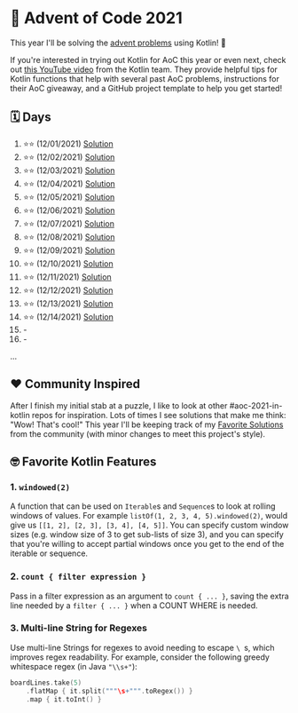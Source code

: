 # :christmas_tree: Advent of Code 2021

This year I'll be solving the [advent problems](https://adventofcode.com/) using Kotlin! :clinking_glasses:

If you're interested in trying out Kotlin for AoC this year or even next, check out [this YouTube video](https://youtu.be/6-XSehwRgSY) from the Kotlin team. They provide helpful tips for Kotlin functions that help with several past AoC problems, instructions for their AoC giveaway, and a GitHub project template to help you get started!

## :spiral_calendar: Days

1. :star::star: (12/01/2021) [Solution](src/main/kotlin/com/github/markaalvaro/advent2021/Day01.kt)
2. :star::star: (12/02/2021) [Solution](src/main/kotlin/com/github/markaalvaro/advent2021/Day02.kt)
3. :star::star: (12/03/2021) [Solution](src/main/kotlin/com/github/markaalvaro/advent2021/Day03.kt)
4. :star::star: (12/04/2021) [Solution](src/main/kotlin/com/github/markaalvaro/advent2021/Day04.kt)
5. :star::star: (12/05/2021) [Solution](src/main/kotlin/com/github/markaalvaro/advent2021/Day05.kt)
6. :star::star: (12/06/2021) [Solution](src/main/kotlin/com/github/markaalvaro/advent2021/Day06.kt)
7. :star::star: (12/07/2021) [Solution](src/main/kotlin/com/github/markaalvaro/advent2021/Day07.kt)
8. :star::star: (12/08/2021) [Solution](src/main/kotlin/com/github/markaalvaro/advent2021/Day08.kt) 
9. :star::star: (12/09/2021) [Solution](src/main/kotlin/com/github/markaalvaro/advent2021/Day09.kt)
10. :star::star: (12/10/2021) [Solution](src/main/kotlin/com/github/markaalvaro/advent2021/Day10.kt)
11. :star::star: (12/11/2021) [Solution](src/main/kotlin/com/github/markaalvaro/advent2021/Day11.kt)
12. :star::star: (12/12/2021) [Solution](src/main/kotlin/com/github/markaalvaro/advent2021/Day12.kt)
13. :star::star: (12/13/2021) [Solution](src/main/kotlin/com/github/markaalvaro/advent2021/Day13.kt)
14. :star::star: (12/14/2021) [Solution](src/main/kotlin/com/github/markaalvaro/advent2021/Day14.kt)
15. \-
16. \-

...

## :heart: Community Inspired

After I finish my initial stab at a puzzle, I like to look at other #aoc-2021-in-kotlin repos for inspiration. Lots of times I see solutions that make me think: "Wow! That's cool!" This year I'll be keeping track of my [Favorite Solutions](src/main/kotlin/com/github/markaalvaro/advent2021/CommunityInspired.kt) from the community (with minor changes to meet this project's style).

## :nerd_face: Favorite Kotlin Features

### 1. `windowed(2)`

A function that can be used on `Iterable`s and `Sequence`s to look at rolling windows of values. For example `listOf(1, 2, 3, 4, 5).windowed(2)`, would give us `[[1, 2], [2, 3], [3, 4], [4, 5]]`. You can specify custom window sizes (e.g. window size of 3 to get sub-lists of size 3), and you can specify that you're willing to accept partial windows once you get to the end of the iterable or sequence.

### 2. `count { filter expression }`

Pass in a filter expression as an argument to `count { ... }`, saving the extra line needed by a `filter { ... }` when a COUNT WHERE is needed.

### 3. Multi-line String for Regexes

Use multi-line Strings for regexes to avoid needing to escape `\ `s, which improves regex readability. For example, consider the following greedy whitespace regex (in Java `"\\s+"`):

```kotlin
boardLines.take(5)
    .flatMap { it.split("""\s+""".toRegex()) }
    .map { it.toInt() }
```


